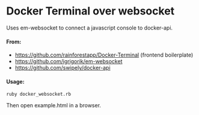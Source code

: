 Docker Terminal over websocket
==============================

Uses em-websocket to connect a javascript console to  docker-api.

#### From:
- https://github.com/rainforestapp/Docker-Terminal (frontend boilerplate)
- https://github.com/igrigorik/em-websocket
- https://github.com/swipely/docker-api


#### Usage:

```
ruby docker_websocket.rb
```


Then open example.html in a browser.